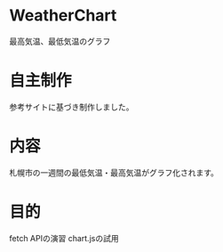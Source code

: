 # WeatherChart
最高気温、最低気温のグラフ

# 自主制作
参考サイトに基づき制作しました。

# 内容
札幌市の一週間の最低気温・最高気温がグラフ化されます。

# 目的
fetch APIの演習
chart.jsの試用
